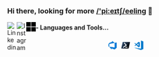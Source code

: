### Hi there, looking for more [/'pi:eɪtʃ/eeling](https://philipphiestand.ch) 👋

<a href="https://www.linkedin.com/in/philipp-hiestand-498a8673/">
  <img align="left" alt="Linkedin" width="22px" src="https://cdn.jsdelivr.net/npm/simple-icons@v3/icons/linkedin.svg" />
</a>
<a href="https://www.instagram.com/philipphiestand/">
  <img align="left" alt="Instagram" width="22px" src="https://cdn.jsdelivr.net/npm/simple-icons@v3/icons/instagram.svg" />
</a>
<a href="https://techcommunity.microsoft.com/t5/user/viewprofilepage/user-id/561080">
  <img align="left" alt="MS TechCommunity" width="22px" src="https://github.com/pheeling/pheeling/blob/master/resources/pic/social/Microsoft_logo_social.png" />
</a>

#### - Languages and Tools...

<p align="center">
 <img src="https://github.com/pheeling/pheeling/blob/master/resources/pic/languages/azureDevOps.png" alt="Azure DevOps" style="vertical-align:top; margin:4px" width="22px" height="22px"><img src="https://github.com/pheeling/pheeling/blob/master/resources/pic/languages/PowerShell_Core_6.0_icon.png" alt="PSCore" style="vertical-align:top; margin:4px" width="22px" height="22px"><img src="https://github.com/pheeling/pheeling/blob/master/resources/pic/languages/Visual_Studio_Code_1.18_icon.png" alt="Twitter" style="vertical-align:top; margin:4px" width="22px" height="22px">
 
</p>

<!--
**pheeling/pheeling** is a ✨ _special_ ✨ repository because its `README.md` (this file) appears on your GitHub profile.

Here are some ideas to get you started:

- 🔭 I’m currently working on ...
- 🌱 I’m currently learning ...
- 👯 I’m looking to collaborate on ...
- 🤔 I’m looking for help with ...
- 💬 Ask me about ...
- 📫 How to reach me: ...
- 😄 Pronouns: ...
- ⚡ Fun fact: ...
-->
